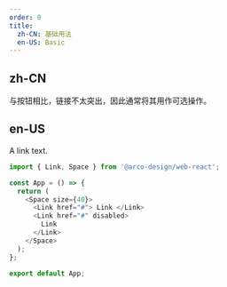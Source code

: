 ```yaml
---
order: 0
title:
  zh-CN: 基础用法
  en-US: Basic
---
```


## zh-CN

与按钮相比，链接不太突出，因此通常将其用作可选操作。

## en-US

A link text.

```js
import { Link, Space } from '@arco-design/web-react';

const App = () => {
  return (
    <Space size={40}>
      <Link href="#"> Link </Link>
      <Link href="#" disabled>
        Link
      </Link>
    </Space>
  );
};

export default App;
```
